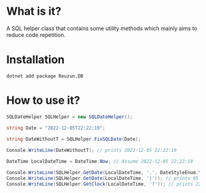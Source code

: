 # What is it?

A SQL helper class that contains some utility methods which mainly aims to reduce code repetition.

# Installation

```
dotnet add package Reuzun.DB
```

# How to use it?

```c#
SQLDateHelper SQLHelper = new SQLDateHelper();

string Date = "2022-12-05T22:22:19";
  
string DateWithoutT = SQLHelper.FixSQLDate(Date);

Console.WriteLine(DateWithoutT); // prints 2022-12-05 22:22:19

DateTime LocalDateTime = DateTime.Now; // Assume 2022-12-05 22:22:19

Console.WriteLine(SQLHelper.GetDate(LocalDateTime, '.', DateStyleEnum.YearToDay)); // prints 2022.12.05
Console.WriteLine(SQLHelper.GetDate(LocalDateTime, '|')); // prints 05|12|2022
Console.WriteLine(SQLHelper.GetClock(LocalDateTime, '?')); // prints 22?22?19
```
